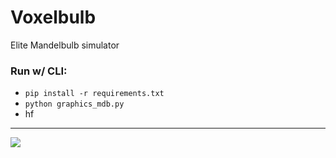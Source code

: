 # Voxelbulb

Elite Mandelbulb simulator

### Run w/ CLI:
- `pip install -r requirements.txt`
- `python graphics_mdb.py`
- hf

<hr/>

![](DIR-Screenshots/GIF-0.gif)
